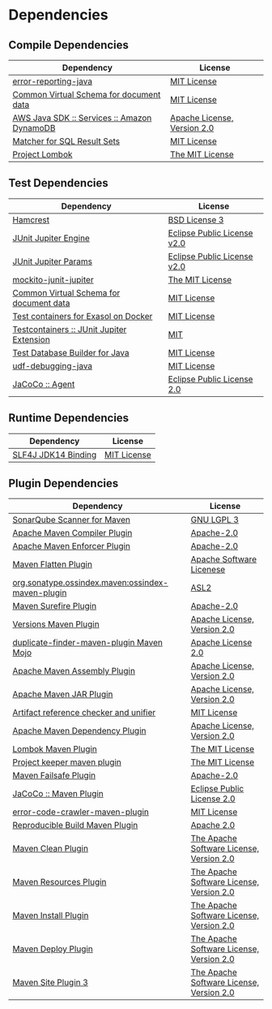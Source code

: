 <!-- @formatter:off -->
# Dependencies

## Compile Dependencies

| Dependency                                       | License                          |
| ------------------------------------------------ | -------------------------------- |
| [error-reporting-java][0]                        | [MIT License][1]                 |
| [Common Virtual Schema for document data][2]     | [MIT License][3]                 |
| [AWS Java SDK :: Services :: Amazon DynamoDB][4] | [Apache License, Version 2.0][5] |
| [Matcher for SQL Result Sets][6]                 | [MIT License][7]                 |
| [Project Lombok][8]                              | [The MIT License][9]             |

## Test Dependencies

| Dependency                                      | License                           |
| ----------------------------------------------- | --------------------------------- |
| [Hamcrest][10]                                  | [BSD License 3][11]               |
| [JUnit Jupiter Engine][12]                      | [Eclipse Public License v2.0][13] |
| [JUnit Jupiter Params][12]                      | [Eclipse Public License v2.0][13] |
| [mockito-junit-jupiter][14]                     | [The MIT License][15]             |
| [Common Virtual Schema for document data][2]    | [MIT License][3]                  |
| [Test containers for Exasol on Docker][16]      | [MIT License][17]                 |
| [Testcontainers :: JUnit Jupiter Extension][18] | [MIT][19]                         |
| [Test Database Builder for Java][20]            | [MIT License][21]                 |
| [udf-debugging-java][22]                        | [MIT License][23]                 |
| [JaCoCo :: Agent][24]                           | [Eclipse Public License 2.0][25]  |

## Runtime Dependencies

| Dependency                | License           |
| ------------------------- | ----------------- |
| [SLF4J JDK14 Binding][26] | [MIT License][27] |

## Plugin Dependencies

| Dependency                                              | License                                        |
| ------------------------------------------------------- | ---------------------------------------------- |
| [SonarQube Scanner for Maven][28]                       | [GNU LGPL 3][29]                               |
| [Apache Maven Compiler Plugin][30]                      | [Apache-2.0][31]                               |
| [Apache Maven Enforcer Plugin][32]                      | [Apache-2.0][31]                               |
| [Maven Flatten Plugin][33]                              | [Apache Software Licenese][31]                 |
| [org.sonatype.ossindex.maven:ossindex-maven-plugin][34] | [ASL2][35]                                     |
| [Maven Surefire Plugin][36]                             | [Apache-2.0][31]                               |
| [Versions Maven Plugin][37]                             | [Apache License, Version 2.0][31]              |
| [duplicate-finder-maven-plugin Maven Mojo][38]          | [Apache License 2.0][39]                       |
| [Apache Maven Assembly Plugin][40]                      | [Apache License, Version 2.0][31]              |
| [Apache Maven JAR Plugin][41]                           | [Apache License, Version 2.0][31]              |
| [Artifact reference checker and unifier][42]            | [MIT License][43]                              |
| [Apache Maven Dependency Plugin][44]                    | [Apache License, Version 2.0][31]              |
| [Lombok Maven Plugin][45]                               | [The MIT License][46]                          |
| [Project keeper maven plugin][47]                       | [The MIT License][48]                          |
| [Maven Failsafe Plugin][49]                             | [Apache-2.0][31]                               |
| [JaCoCo :: Maven Plugin][50]                            | [Eclipse Public License 2.0][25]               |
| [error-code-crawler-maven-plugin][51]                   | [MIT License][52]                              |
| [Reproducible Build Maven Plugin][53]                   | [Apache 2.0][35]                               |
| [Maven Clean Plugin][54]                                | [The Apache Software License, Version 2.0][35] |
| [Maven Resources Plugin][55]                            | [The Apache Software License, Version 2.0][35] |
| [Maven Install Plugin][56]                              | [The Apache Software License, Version 2.0][35] |
| [Maven Deploy Plugin][57]                               | [The Apache Software License, Version 2.0][35] |
| [Maven Site Plugin 3][58]                               | [The Apache Software License, Version 2.0][35] |

[0]: https://github.com/exasol/error-reporting-java/
[1]: https://github.com/exasol/error-reporting-java/blob/main/LICENSE
[2]: https://github.com/exasol/virtual-schema-common-document/
[3]: https://github.com/exasol/virtual-schema-common-document/blob/main/LICENSE
[4]: https://aws.amazon.com/sdkforjava
[5]: https://aws.amazon.com/apache2.0
[6]: https://github.com/exasol/hamcrest-resultset-matcher/
[7]: https://github.com/exasol/hamcrest-resultset-matcher/blob/main/LICENSE
[8]: https://projectlombok.org
[9]: https://projectlombok.org/LICENSE
[10]: http://hamcrest.org/JavaHamcrest/
[11]: http://opensource.org/licenses/BSD-3-Clause
[12]: https://junit.org/junit5/
[13]: https://www.eclipse.org/legal/epl-v20.html
[14]: https://github.com/mockito/mockito
[15]: https://github.com/mockito/mockito/blob/main/LICENSE
[16]: https://github.com/exasol/exasol-testcontainers/
[17]: https://github.com/exasol/exasol-testcontainers/blob/main/LICENSE
[18]: https://testcontainers.org
[19]: http://opensource.org/licenses/MIT
[20]: https://github.com/exasol/test-db-builder-java/
[21]: https://github.com/exasol/test-db-builder-java/blob/main/LICENSE
[22]: https://github.com/exasol/udf-debugging-java/
[23]: https://github.com/exasol/udf-debugging-java/blob/main/LICENSE
[24]: https://www.eclemma.org/jacoco/index.html
[25]: https://www.eclipse.org/legal/epl-2.0/
[26]: http://www.slf4j.org
[27]: http://www.opensource.org/licenses/mit-license.php
[28]: http://sonarsource.github.io/sonar-scanner-maven/
[29]: http://www.gnu.org/licenses/lgpl.txt
[30]: https://maven.apache.org/plugins/maven-compiler-plugin/
[31]: https://www.apache.org/licenses/LICENSE-2.0.txt
[32]: https://maven.apache.org/enforcer/maven-enforcer-plugin/
[33]: https://www.mojohaus.org/flatten-maven-plugin/
[34]: https://sonatype.github.io/ossindex-maven/maven-plugin/
[35]: http://www.apache.org/licenses/LICENSE-2.0.txt
[36]: https://maven.apache.org/surefire/maven-surefire-plugin/
[37]: https://www.mojohaus.org/versions/versions-maven-plugin/
[38]: https://github.com/basepom/duplicate-finder-maven-plugin
[39]: http://www.apache.org/licenses/LICENSE-2.0.html
[40]: https://maven.apache.org/plugins/maven-assembly-plugin/
[41]: https://maven.apache.org/plugins/maven-jar-plugin/
[42]: https://github.com/exasol/artifact-reference-checker-maven-plugin/
[43]: https://github.com/exasol/artifact-reference-checker-maven-plugin/blob/main/LICENSE
[44]: https://maven.apache.org/plugins/maven-dependency-plugin/
[45]: https://anthonywhitford.com/lombok.maven/lombok-maven-plugin/
[46]: https://opensource.org/licenses/MIT
[47]: https://github.com/exasol/project-keeper/
[48]: https://github.com/exasol/project-keeper/blob/main/LICENSE
[49]: https://maven.apache.org/surefire/maven-failsafe-plugin/
[50]: https://www.jacoco.org/jacoco/trunk/doc/maven.html
[51]: https://github.com/exasol/error-code-crawler-maven-plugin/
[52]: https://github.com/exasol/error-code-crawler-maven-plugin/blob/main/LICENSE
[53]: http://zlika.github.io/reproducible-build-maven-plugin
[54]: http://maven.apache.org/plugins/maven-clean-plugin/
[55]: http://maven.apache.org/plugins/maven-resources-plugin/
[56]: http://maven.apache.org/plugins/maven-install-plugin/
[57]: http://maven.apache.org/plugins/maven-deploy-plugin/
[58]: http://maven.apache.org/plugins/maven-site-plugin/

